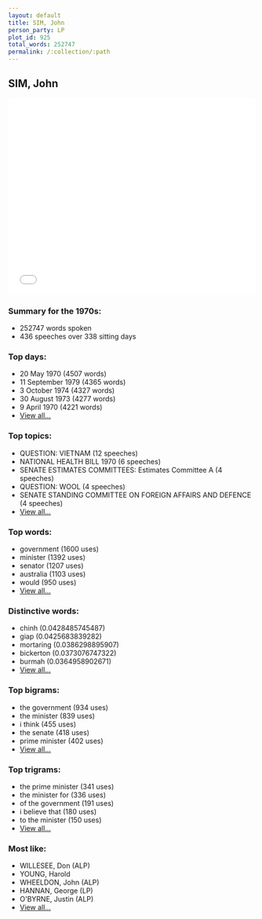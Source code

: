 ```yaml
---
layout: default
title: SIM, John
person_party: LP
plot_id: 925
total_words: 252747
permalink: /:collection/:path
---
```


## SIM, John

<iframe width="100%" height="400" frameborder="0" scrolling="no" src="//plot.ly/~wragge/925.embed"></iframe>


### Summary for the 1970s:

* 252747 words spoken
* 436 speeches over 338 sitting days


### Top days:

* 20 May 1970 (4507 words)
* 11 September 1979 (4365 words)
* 3 October 1974 (4327 words)
* 30 August 1973 (4277 words)
* 9 April 1970 (4221 words)
* [View all...](days/)


### Top topics:

* QUESTION: VIETNAM (12 speeches)
* NATIONAL HEALTH BILL 1970 (6 speeches)
* SENATE ESTIMATES COMMITTEES: Estimates Committee A (4 speeches)
* QUESTION: WOOL (4 speeches)
* SENATE STANDING COMMITTEE ON FOREIGN AFFAIRS AND DEFENCE (4 speeches)
* [View all...](topics/)


### Top words:

* government (1600 uses)
* minister (1392 uses)
* senator (1207 uses)
* australia (1103 uses)
* would (950 uses)
* [View all...](words/)


### Distinctive words:

* chinh (0.0428485745487)
* giap (0.0425683839282)
* mortaring (0.0386298895907)
* bickerton (0.0373076747322)
* burmah (0.0364958902671)
* [View all...](sig_words/)


### Top bigrams:

* the government (934 uses)
* the minister (839 uses)
* i think (455 uses)
* the senate (418 uses)
* prime minister (402 uses)
* [View all...](bigrams/)


### Top trigrams:

* the prime minister (341 uses)
* the minister for (336 uses)
* of the government (191 uses)
* i believe that (180 uses)
* to the minister (150 uses)
* [View all...](trigrams/)


### Most like:

* WILLESEE, Don (ALP)
* YOUNG, Harold 
* WHEELDON, John (ALP)
* HANNAN, George (LP)
* O'BYRNE, Justin (ALP)
* [View all...](similarities/)
